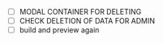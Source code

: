 - [ ] MODAL CONTAINER FOR DELETING
- [ ] CHECK DELETION OF DATA FOR ADMIN
- [ ] build and preview again